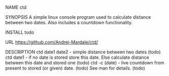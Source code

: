 NAME
ctd
  
SYNOPSIS
A simple linux console program used to calculate distance between two dates. Also includes a countdown functionality.
  
INSTALL
  todo
  
URL
https://github.com/Andrei-Mardale/ctd/
  
DESCRIPTION
  ctd date1 date2 - simple distance between two dates (todo)
  ctd date1 - if no date is stored store this date. Else calculate distance between this date and stored one (todo)
  ctd -c (date) - live countdown from present to stored (or given) date. (todo)
  See man for details. (todo)
  
